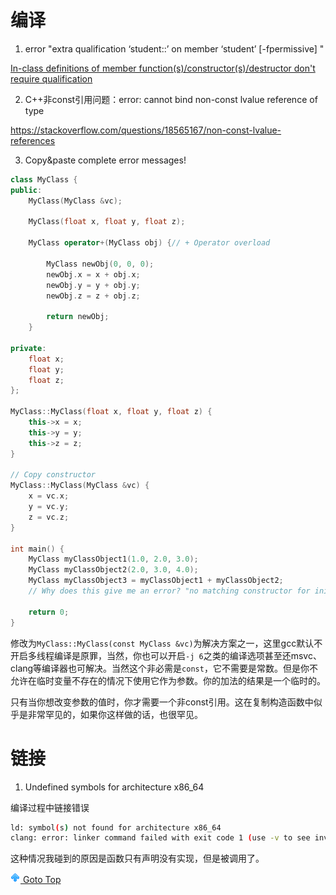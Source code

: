 # 编译
1. error "extra qualification ‘student::’ on member ‘student’ [-fpermissive] "

[In-class definitions of member function(s)/constructor(s)/destructor don't require qualification](https://stackoverflow.com/questions/11692806/error-extra-qualification-student-on-member-student-fpermissive)

2. C++非const引用问题：error: cannot bind non-const lvalue reference of type

https://stackoverflow.com/questions/18565167/non-const-lvalue-references

3. Copy&paste complete error messages!

```cpp
class MyClass {
public:
    MyClass(MyClass &vc);
    
    MyClass(float x, float y, float z);
    
    MyClass operator+(MyClass obj) {// + Operator overload
        
        MyClass newObj(0, 0, 0);
        newObj.x = x + obj.x;
        newObj.y = y + obj.y;
        newObj.z = z + obj.z;
        
        return newObj;
    }

private:
    float x;
    float y;
    float z;
};

MyClass::MyClass(float x, float y, float z) {
    this->x = x;
    this->y = y;
    this->z = z;
}

// Copy constructor
MyClass::MyClass(MyClass &vc) {
    x = vc.x;
    y = vc.y;
    z = vc.z;
}

int main() {
    MyClass myClassObject1(1.0, 2.0, 3.0);
    MyClass myClassObject2(2.0, 3.0, 4.0);
    MyClass myClassObject3 = myClassObject1 + myClassObject2;
    // Why does this give me an error? "no matching constructor for initialization of 'MyClass'"
    
    return 0;
}
```
修改为`MyClass::MyClass(const MyClass &vc)`为解决方案之一，这里gcc默认不开启多线程编译是原罪，当然，你也可以开启`-j 6`之类的编译选项甚至还msvc、clang等编译器也可解决。当然这个非必需是`const`，它不需要是常数。但是你不允许在临时变量不存在的情况下使用它作为参数。你的加法的结果是一个临时的。

只有当你想改变参数的值时，你才需要一个非const引用。这在复制构造函数中似乎是非常罕见的，如果你这样做的话，也很罕见。

# 链接

1. Undefined symbols for architecture x86_64

编译过程中链接错误
```bash
ld: symbol(s) not found for architecture x86_64
clang: error: linker command failed with exit code 1 (use -v to see invocation)
```
这种情况我碰到的原因是函数只有声明没有实现，但是被调用了。



[![top] Goto Top](#table-of-contents)


<!-- figures -->
[top]: up.png